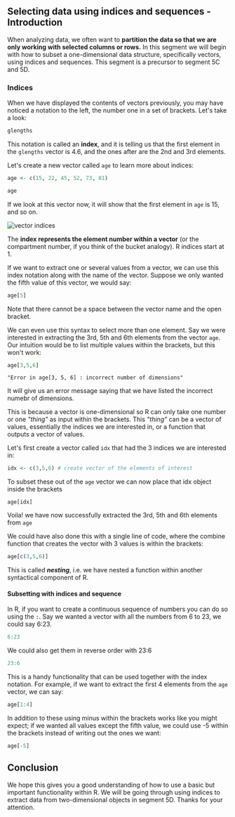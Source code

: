 ## Selecting data using indices and sequences - Introduction

When analyzing data, we often want to **partition the data so that we are only working with selected columns or rows.** In this segment we will begin with how to subset a one-dimensional data structure, specifically vectors, using indices and sequences. This segment is a precursor to segment 5C and 5D.

### Indices

When we have displayed the contents of vectors previously, you may have noticed a notation to the left, the number one in a set of brackets. Let's take a look:

```r
glengths
```

This notation is called an **index**, and it is telling us that the first element in the `glengths` vector is 4.6, and the ones after are the 2nd and 3rd elements.

Let's create a new vector called `age` to learn more about indices:

```r
age <- c(15, 22, 45, 52, 73, 81)

age
```

If we look at this vector now, it will show that the first element in `age` is 15, and so on.

![vector indices](../img/vector-index.png)

The **index represents the element number within a vector** (or the compartment number, if you think of the bucket analogy). R indices start at 1.

If we want to extract one or several values from a vector, we can use this index notation along with the name of the vector. Suppose we only wanted the fifth value of this vector, we would say:

```r
age[5]
```

Note that there cannot be a space between the vector name and the open bracket.

We can even use this syntax to select more than one element. Say we were interested in extracting the 3rd, 5th and 6th elements from the vector `age`. Our intuition would be to list multiple values within the brackets, but this won't work:

```r
age[3,5,6]
```

`"Error in age[3, 5, 6] : incorrect number of dimensions"` 

It will give us an error message saying that we have listed the incorrect numebr of dimensions. 

This is because a vector is one-dimensional so R can only take one number or one *"thing"* as input within the brackets. 
This *"thing"* can be a vector of values, essentially the indices we are interested in, or a function that outputs a vector of values.

Let's first create a vector called `idx` that had the 3 indices we are interested in:
```r
idx <- c(3,5,6) # create vector of the elements of interest
```

To subset these out of the `age` vector we can now place that idx object inside the brackets
```
age[idx]
```

Voila! we have now successfully extracted the 3rd, 5th and 6th elements from `age`

We could have also done this with a single line of code, where the combine function that creates the vector with 3 values is within the brackets:

```r
age[c(3,5,6)]
```

This is called ***nesting***, i.e. we have nested a function within another syntactical component of R.

#### Subsetting with indices and sequence

In R, if you want to create a continuous sequence of numbers you can do so using the `:`. Say we wanted a vector with all the numbers from 6 to 23, we could say 6:23.

```r
6:23
```

We could also get them in reverse order with 23:6

```r
23:6
```

This is a handy functionality that can be used together with the index notation. For example, if we want to extract the first 4 elements from the `age` vector, we can say:

```r
age[1:4]
```

In addition to these using minus within the brackets works like you might expect; if we wanted all values except the fifth value, we could use -5 within the brackets instead of writing out the ones we want:

```r
age[-5]
```

## Conclusion

We hope this gives you a good understanding of how to use a basic but important functionality within R. We will be going through using indices to extract data from two-dimensional objects in segment 5D. Thanks for your attention.
